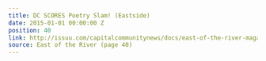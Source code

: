 ```yaml
---
title: DC SCORES Poetry Slam! (Eastside)
date: 2015-01-01 00:00:00 Z
position: 40
link: http://issuu.com/capitalcommunitynews/docs/east-of-the-river-magazine-january-_b4a82e39c1db9b
source: East of the River (page 40)
---
```


